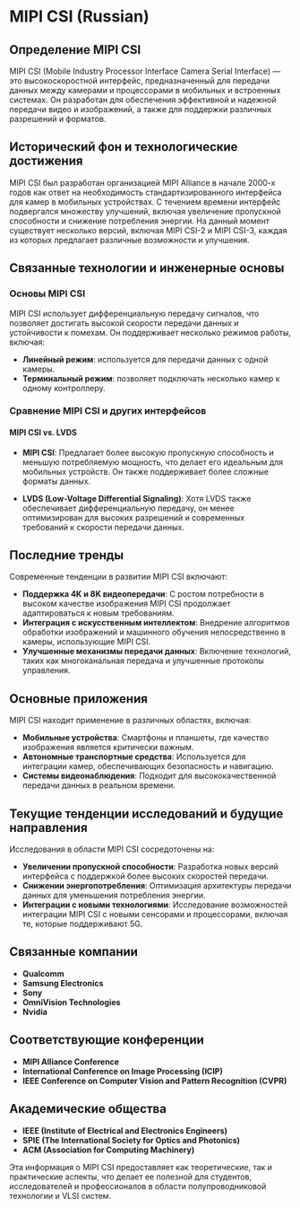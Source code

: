 # MIPI CSI (Russian)

## Определение MIPI CSI

MIPI CSI (Mobile Industry Processor Interface Camera Serial Interface) — это высокоскоростной интерфейс, предназначенный для передачи данных между камерами и процессорами в мобильных и встроенных системах. Он разработан для обеспечения эффективной и надежной передачи видео и изображений, а также для поддержки различных разрешений и форматов.

## Исторический фон и технологические достижения

MIPI CSI был разработан организацией MIPI Alliance в начале 2000-х годов как ответ на необходимость стандартизированного интерфейса для камер в мобильных устройствах. С течением времени интерфейс подвергался множеству улучшений, включая увеличение пропускной способности и снижение потребления энергии. На данный момент существует несколько версий, включая MIPI CSI-2 и MIPI CSI-3, каждая из которых предлагает различные возможности и улучшения.

## Связанные технологии и инженерные основы

### Основы MIPI CSI

MIPI CSI использует дифференциальную передачу сигналов, что позволяет достигать высокой скорости передачи данных и устойчивости к помехам. Он поддерживает несколько режимов работы, включая:

- **Линейный режим**: используется для передачи данных с одной камеры.
- **Терминальный режим**: позволяет подключать несколько камер к одному контроллеру.

### Сравнение MIPI CSI и других интерфейсов

#### MIPI CSI vs. LVDS

- **MIPI CSI**: Предлагает более высокую пропускную способность и меньшую потребляемую мощность, что делает его идеальным для мобильных устройств. Он также поддерживает более сложные форматы данных.
  
- **LVDS (Low-Voltage Differential Signaling)**: Хотя LVDS также обеспечивает дифференциальную передачу, он менее оптимизирован для высоких разрешений и современных требований к скорости передачи данных.

## Последние тренды

Современные тенденции в развитии MIPI CSI включают:

- **Поддержка 4K и 8K видеопередачи**: С ростом потребности в высоком качестве изображения MIPI CSI продолжает адаптироваться к новым требованиям.
- **Интеграция с искусственным интеллектом**: Внедрение алгоритмов обработки изображений и машинного обучения непосредственно в камеры, использующие MIPI CSI.
- **Улучшенные механизмы передачи данных**: Включение технологий, таких как многоканальная передача и улучшенные протоколы управления.

## Основные приложения

MIPI CSI находит применение в различных областях, включая:

- **Мобильные устройства**: Смартфоны и планшеты, где качество изображения является критически важным.
- **Автономные транспортные средства**: Используется для интеграции камер, обеспечивающих безопасность и навигацию.
- **Системы видеонаблюдения**: Подходит для высококачественной передачи данных в реальном времени.

## Текущие тенденции исследований и будущие направления

Исследования в области MIPI CSI сосредоточены на:

- **Увеличении пропускной способности**: Разработка новых версий интерфейса с поддержкой более высоких скоростей передачи.
- **Снижении энергопотребления**: Оптимизация архитектуры передачи данных для уменьшения потребления энергии.
- **Интеграции с новыми технологиями**: Исследование возможностей интеграции MIPI CSI с новыми сенсорами и процессорами, включая те, которые поддерживают 5G.

## Связанные компании

- **Qualcomm**
- **Samsung Electronics**
- **Sony**
- **OmniVision Technologies**
- **Nvidia**

## Соответствующие конференции

- **MIPI Alliance Conference**
- **International Conference on Image Processing (ICIP)**
- **IEEE Conference on Computer Vision and Pattern Recognition (CVPR)**

## Академические общества

- **IEEE (Institute of Electrical and Electronics Engineers)**
- **SPIE (The International Society for Optics and Photonics)**
- **ACM (Association for Computing Machinery)**

Эта информация о MIPI CSI предоставляет как теоретические, так и практические аспекты, что делает ее полезной для студентов, исследователей и профессионалов в области полупроводниковой технологии и VLSI систем.